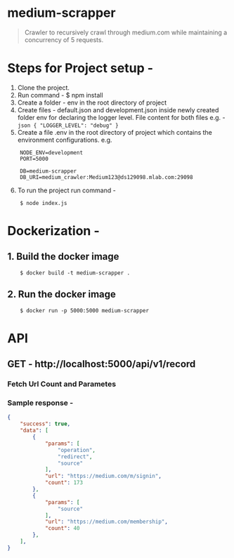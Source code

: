 # medium-scrapper
> Crawler to recursively crawl through medium.com while maintaining a concurrency of 5 requests.


# Steps for Project setup -

1. Clone the project.
2. Run command - $ npm install
3. Create a folder - env in the root directory of project
4. Create files - default.json and development.json inside newly created folder env for declaring the logger level.
    File content for both files e.g. -
        ```json {
                "LOGGER_LEVEL": "debug"
            }
        ```
5. Create a file .env in the root directory of project which contains the environment configurations. e.g.
```shell
    NODE_ENV=development
    PORT=5000

    DB=medium-scrapper
    DB_URI=medium_crawler:Medium123@ds129098.mlab.com:29098
```

6. To run the project run command -
```shell
    $ node index.js
```


# Dockerization -

## 1. Build the docker image
```shell
    $ docker build -t medium-scrapper .
```

## 2. Run the docker image
```shell
    $ docker run -p 5000:5000 medium-scrapper
```


# API

## GET - http://localhost:5000/api/v1/record

### Fetch Url Count and Parametes

### Sample response -
```json
{
    "success": true,
    "data": [
        {
            "params": [
                "operation",
                "redirect",
                "source"
            ],
            "url": "https://medium.com/m/signin",
            "count": 173
        },
        {
            "params": [
                "source"
            ],
            "url": "https://medium.com/membership",
            "count": 40
        },
    ],
}
```
